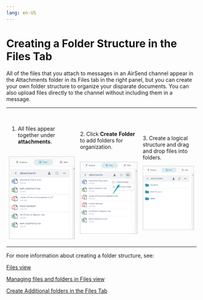 ```yaml
---
lang: en-US
---
```


# Creating a Folder Structure in the Files Tab

All of the files that you attach to messages in an AirSend channel appear in the Attachments folder in its Files tab in the right panel, but you can create your own folder structure to organize your disparate documents. You can also upload files directly to the channel without including them in a message.

<table><colgroup><col><col><col></colgroup><tbody><tr><td><div><p><br></p><ol><li>All files appear together under <strong>attachments</strong>.<br><br></li></ol><p><span><img src="../assets/files/creating-a-folder-structure-in-the-files-tab/as-many-files.png"></span></p></div></td><td><div><p><br></p><p>2. Click <strong>Create Folder</strong> to add folders for organization.<br><br></p><p><span><img src="../assets/files/creating-a-folder-structure-in-the-files-tab/as-create-folders.png"></span></p></div></td><td><div><p><br></p><p>3. Create a logical structure and drag and drop files into folders.</p><p><span><img src="../assets/files/creating-a-folder-structure-in-the-files-tab/as-folders.png"></span></p></div></td></tr></tbody></table>

For more information about creating a folder structure, see:

[Files view](/files/files-view)

[Managing files and folders in Files view](/files/managing-files-and-folders-in-files-view)

[Create Additional folders in the Files Tab](/files/create-additional-folders-in-the-files-tab)